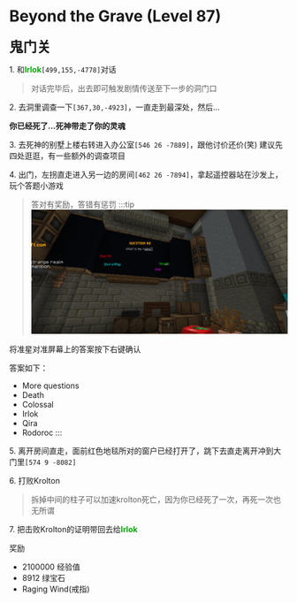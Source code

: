 # Beyond the Grave (Level 87)
<span style="font-size: 25px;">**鬼门关**</span>

<span class="stage-index">1.</span> 和<font color=00AA00>**Irlok**</font>`[499,155,-4778]`对话
>对话完毕后，出去即可触发剧情传送至下一步的洞门口

<span class="stage-index">2.</span> 去洞里调查一下`[367,30,-4923]`，一直走到最深处，然后...

**你已经死了...死神带走了你的灵魂**

<span class="stage-index">3.</span> 去死神的别墅上楼右转进入办公室`[546 26 -7889]`，跟他讨价还价(笑) 建议先四处逛逛，有一些额外的调查项目

<span class="stage-index">4.</span> 出门，左拐直走进入另一边的房间`[462 26 -7894]`，拿起遥控器站在沙发上，玩个答题小游戏
>答对有奖励，答错有惩罚
:::tip
![](/assets/img/lvl87-1.jpg)

将准星对准屏幕上的答案按下右键确认

答案如下：
+ More questions
+ Death
+ Colossal
+ Irlok
+ Qira
+ Rodoroc
:::

<span class="stage-index">5.</span> 离开房间直走，面前红色地毯所对的窗户已经打开了，跳下去直走离开冲到大门里`[574 9 -8082]`

<span class="stage-index">6.</span> 打败Krolton
>拆掉中间的柱子可以加速krolton死亡，因为你已经死了一次，再死一次也无所谓

<span class="stage-index">7.</span> 把击败Krolton的证明带回去给<font color=00AA00>**Irlok**</font>

奖励
+ 2100000 经验值
+ 8912 绿宝石
+ Raging Wind(戒指)